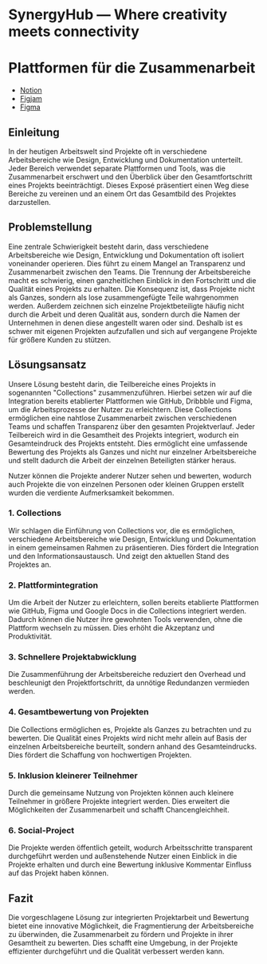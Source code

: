 # SynergyHub — Where creativity meets connectivity

# Plattformen für die Zusammenarbeit

- [Notion](https://www.notion.so/visualsofpaul/EPM-8e95328aed79474aa89c68c3fb88dce4?pvs=4)
- [Figjam](https://www.figma.com/file/FTqhqgK9zkIVd0gjewLxWi/EPM?type=whiteboard&node-id=0%3A1&t=g24jlbYIQcP9oXrg-0)
- [Figma](https://www.figma.com/file/GuDWpSkybEMcFFQyzGXbYY/SynergyHub?type=design&node-id=0%3A1&mode=design&t=3n6VvDQvF2JkEYLU-1)

## Einleitung

In der heutigen Arbeitswelt sind Projekte oft in verschiedene Arbeitsbereiche wie Design, Entwicklung und Dokumentation unterteilt. Jeder Bereich verwendet separate Plattformen und Tools, was die Zusammenarbeit erschwert und den Überblick über den Gesamtfortschritt eines Projekts beeinträchtigt. Dieses Exposé präsentiert einen Weg diese Bereiche zu vereinen und an einem Ort das Gesamtbild des Projektes darzustellen. 

## Problemstellung

Eine zentrale Schwierigkeit besteht darin, dass verschiedene Arbeitsbereiche wie Design, Entwicklung und Dokumentation oft isoliert voneinander operieren. Dies führt zu einem Mangel an Transparenz und Zusammenarbeit zwischen den Teams. Die Trennung der Arbeitsbereiche macht es schwierig, einen ganzheitlichen Einblick in den Fortschritt und die Qualität eines Projekts zu erhalten. Die Konsequenz ist, dass Projekte nicht als Ganzes, sondern als lose zusammengefügte Teile wahrgenommen werden. 
Außerdem zeichnen sich einzelne Projektbeteiligte häufig nicht durch die Arbeit und deren Qualität aus, sondern durch die Namen der Unternehmen in denen diese angestellt waren oder sind. Deshalb ist es schwer mit eigenen Projekten aufzufallen und sich auf vergangene Projekte für größere Kunden zu stützen.

## Lösungsansatz

Unsere Lösung besteht darin, die Teilbereiche eines Projekts in sogenannten "Collections" zusammenzuführen. Hierbei setzen wir auf die Integration bereits etablierter Plattformen wie GitHub, Dribbble und Figma, um die Arbeitsprozesse der Nutzer zu erleichtern. Diese Collections ermöglichen eine nahtlose Zusammenarbeit zwischen verschiedenen Teams und schaffen Transparenz über den gesamten Projektverlauf. Jeder Teilbereich wird in die Gesamtheit des Projekts integriert, wodurch ein Gesamteindruck des Projekts entsteht. Dies ermöglicht eine umfassende Bewertung des Projekts als Ganzes und nicht nur einzelner Arbeitsbereiche und stellt dadurch die Arbeit der einzelnen Beteiligten stärker heraus.

Nutzer können die Projekte anderer Nutzer sehen und bewerten, wodurch auch Projekte die von einzelnen Personen oder kleinen Gruppen erstellt wurden die verdiente Aufmerksamkeit bekommen. 

### 1. Collections

Wir schlagen die Einführung von Collections vor, die es ermöglichen, verschiedene Arbeitsbereiche wie Design, Entwicklung und Dokumentation in einem gemeinsamen Rahmen zu präsentieren. Dies fördert die Integration und den Informationsaustausch. Und zeigt den aktuellen Stand des Projektes an.

### 2. Plattformintegration

Um die Arbeit der Nutzer zu erleichtern, sollen bereits etablierte Plattformen wie GitHub, Figma und Google Docs in die Collections integriert werden. Dadurch können die Nutzer ihre gewohnten Tools verwenden, ohne die Plattform wechseln zu müssen. Dies erhöht die Akzeptanz und Produktivität.

### 3. Schnellere Projektabwicklung

Die Zusammenführung der Arbeitsbereiche reduziert den Overhead und beschleunigt den Projektfortschritt, da unnötige Redundanzen vermieden werden.

### 4. Gesamtbewertung von Projekten

Die Collections ermöglichen es, Projekte als Ganzes zu betrachten und zu bewerten. Die Qualität eines Projekts wird nicht mehr allein auf Basis der einzelnen Arbeitsbereiche beurteilt, sondern anhand des Gesamteindrucks. Dies fördert die Schaffung von hochwertigen Projekten.

### 5. Inklusion kleinerer Teilnehmer

Durch die gemeinsame Nutzung von Projekten können auch kleinere Teilnehmer in größere Projekte integriert werden. Dies erweitert die Möglichkeiten der Zusammenarbeit und schafft Chancengleichheit.

### 6. Social-Project

Die Projekte werden öffentlich geteilt, wodurch Arbeitsschritte transparent durchgeführt werden und außenstehende Nutzer einen Einblick in die Projekte erhalten und durch eine Bewertung inklusive Kommentar Einfluss auf das Projekt haben können. 

## Fazit

Die vorgeschlagene Lösung zur integrierten Projektarbeit und Bewertung bietet eine innovative Möglichkeit, die Fragmentierung der Arbeitsbereiche zu überwinden, die Zusammenarbeit zu fördern und Projekte in ihrer Gesamtheit zu bewerten. Dies schafft eine Umgebung, in der Projekte effizienter durchgeführt und die Qualität verbessert werden kann.
